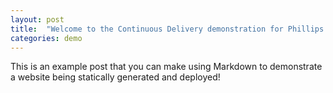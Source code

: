 ```yaml
---
layout: post
title:  "Welcome to the Continuous Delivery demonstration for Phillips!"
categories: demo
---
```


This is an example post that you can make using Markdown to demonstrate a website being statically generated and deployed!
